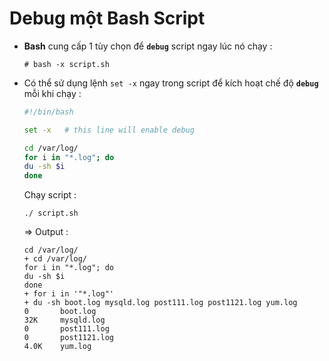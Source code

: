 # Debug một Bash Script
- **Bash** cung cấp 1 tùy chọn để **`debug`** script ngay lúc nó chạy :
    ```
    # bash -x script.sh
    ```
- Có thể sử dụng lệnh `set -x` ngay trong script để kích hoạt chế độ **`debug`** mỗi khi chạy :
    ```bash
    #!/bin/bash

    set -x   # this line will enable debug

    cd /var/log/
    for i in "*.log"; do
    du -sh $i
    done
    ```
    Chạy script :
    ```
    ./ script.sh
    ```
    => Output : 
    ```
    cd /var/log/
    + cd /var/log/
    for i in "*.log"; do
    du -sh $i
    done
    + for i in '"*.log"'
    + du -sh boot.log mysqld.log post111.log post1121.log yum.log
    0       boot.log
    32K     mysqld.log
    0       post111.log
    0       post1121.log
    4.0K    yum.log
    ```